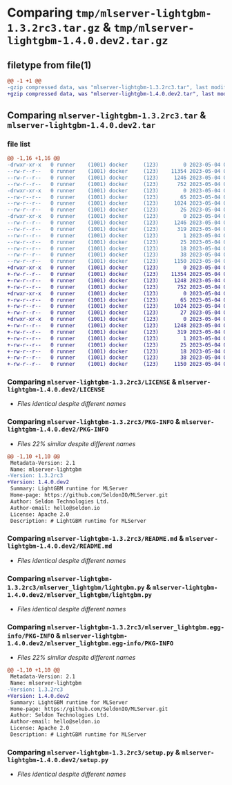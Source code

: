 # Comparing `tmp/mlserver-lightgbm-1.3.2rc3.tar.gz` & `tmp/mlserver-lightgbm-1.4.0.dev2.tar.gz`

## filetype from file(1)

```diff
@@ -1 +1 @@
-gzip compressed data, was "mlserver-lightgbm-1.3.2rc3.tar", last modified: Thu May  4 08:48:05 2023, max compression
+gzip compressed data, was "mlserver-lightgbm-1.4.0.dev2.tar", last modified: Thu May  4 09:30:40 2023, max compression
```

## Comparing `mlserver-lightgbm-1.3.2rc3.tar` & `mlserver-lightgbm-1.4.0.dev2.tar`

### file list

```diff
@@ -1,16 +1,16 @@
-drwxr-xr-x   0 runner    (1001) docker     (123)        0 2023-05-04 08:48:05.730295 mlserver-lightgbm-1.3.2rc3/
--rw-r--r--   0 runner    (1001) docker     (123)    11354 2023-05-04 08:47:12.000000 mlserver-lightgbm-1.3.2rc3/LICENSE
--rw-r--r--   0 runner    (1001) docker     (123)     1246 2023-05-04 08:48:05.730295 mlserver-lightgbm-1.3.2rc3/PKG-INFO
--rw-r--r--   0 runner    (1001) docker     (123)      752 2023-05-04 08:47:12.000000 mlserver-lightgbm-1.3.2rc3/README.md
-drwxr-xr-x   0 runner    (1001) docker     (123)        0 2023-05-04 08:48:05.726294 mlserver-lightgbm-1.3.2rc3/mlserver_lightgbm/
--rw-r--r--   0 runner    (1001) docker     (123)       65 2023-05-04 08:47:12.000000 mlserver-lightgbm-1.3.2rc3/mlserver_lightgbm/__init__.py
--rw-r--r--   0 runner    (1001) docker     (123)     1024 2023-05-04 08:47:12.000000 mlserver-lightgbm-1.3.2rc3/mlserver_lightgbm/lightgbm.py
--rw-r--r--   0 runner    (1001) docker     (123)       26 2023-05-04 08:47:12.000000 mlserver-lightgbm-1.3.2rc3/mlserver_lightgbm/version.py
-drwxr-xr-x   0 runner    (1001) docker     (123)        0 2023-05-04 08:48:05.726294 mlserver-lightgbm-1.3.2rc3/mlserver_lightgbm.egg-info/
--rw-r--r--   0 runner    (1001) docker     (123)     1246 2023-05-04 08:48:05.000000 mlserver-lightgbm-1.3.2rc3/mlserver_lightgbm.egg-info/PKG-INFO
--rw-r--r--   0 runner    (1001) docker     (123)      319 2023-05-04 08:48:05.000000 mlserver-lightgbm-1.3.2rc3/mlserver_lightgbm.egg-info/SOURCES.txt
--rw-r--r--   0 runner    (1001) docker     (123)        1 2023-05-04 08:48:05.000000 mlserver-lightgbm-1.3.2rc3/mlserver_lightgbm.egg-info/dependency_links.txt
--rw-r--r--   0 runner    (1001) docker     (123)       25 2023-05-04 08:48:05.000000 mlserver-lightgbm-1.3.2rc3/mlserver_lightgbm.egg-info/requires.txt
--rw-r--r--   0 runner    (1001) docker     (123)       18 2023-05-04 08:48:05.000000 mlserver-lightgbm-1.3.2rc3/mlserver_lightgbm.egg-info/top_level.txt
--rw-r--r--   0 runner    (1001) docker     (123)       38 2023-05-04 08:48:05.730295 mlserver-lightgbm-1.3.2rc3/setup.cfg
--rw-r--r--   0 runner    (1001) docker     (123)     1150 2023-05-04 08:47:12.000000 mlserver-lightgbm-1.3.2rc3/setup.py
+drwxr-xr-x   0 runner    (1001) docker     (123)        0 2023-05-04 09:30:40.245904 mlserver-lightgbm-1.4.0.dev2/
+-rw-r--r--   0 runner    (1001) docker     (123)    11354 2023-05-04 09:30:00.000000 mlserver-lightgbm-1.4.0.dev2/LICENSE
+-rw-r--r--   0 runner    (1001) docker     (123)     1248 2023-05-04 09:30:40.245904 mlserver-lightgbm-1.4.0.dev2/PKG-INFO
+-rw-r--r--   0 runner    (1001) docker     (123)      752 2023-05-04 09:30:00.000000 mlserver-lightgbm-1.4.0.dev2/README.md
+drwxr-xr-x   0 runner    (1001) docker     (123)        0 2023-05-04 09:30:40.241904 mlserver-lightgbm-1.4.0.dev2/mlserver_lightgbm/
+-rw-r--r--   0 runner    (1001) docker     (123)       65 2023-05-04 09:30:00.000000 mlserver-lightgbm-1.4.0.dev2/mlserver_lightgbm/__init__.py
+-rw-r--r--   0 runner    (1001) docker     (123)     1024 2023-05-04 09:30:00.000000 mlserver-lightgbm-1.4.0.dev2/mlserver_lightgbm/lightgbm.py
+-rw-r--r--   0 runner    (1001) docker     (123)       27 2023-05-04 09:30:00.000000 mlserver-lightgbm-1.4.0.dev2/mlserver_lightgbm/version.py
+drwxr-xr-x   0 runner    (1001) docker     (123)        0 2023-05-04 09:30:40.245904 mlserver-lightgbm-1.4.0.dev2/mlserver_lightgbm.egg-info/
+-rw-r--r--   0 runner    (1001) docker     (123)     1248 2023-05-04 09:30:40.000000 mlserver-lightgbm-1.4.0.dev2/mlserver_lightgbm.egg-info/PKG-INFO
+-rw-r--r--   0 runner    (1001) docker     (123)      319 2023-05-04 09:30:40.000000 mlserver-lightgbm-1.4.0.dev2/mlserver_lightgbm.egg-info/SOURCES.txt
+-rw-r--r--   0 runner    (1001) docker     (123)        1 2023-05-04 09:30:40.000000 mlserver-lightgbm-1.4.0.dev2/mlserver_lightgbm.egg-info/dependency_links.txt
+-rw-r--r--   0 runner    (1001) docker     (123)       25 2023-05-04 09:30:40.000000 mlserver-lightgbm-1.4.0.dev2/mlserver_lightgbm.egg-info/requires.txt
+-rw-r--r--   0 runner    (1001) docker     (123)       18 2023-05-04 09:30:40.000000 mlserver-lightgbm-1.4.0.dev2/mlserver_lightgbm.egg-info/top_level.txt
+-rw-r--r--   0 runner    (1001) docker     (123)       38 2023-05-04 09:30:40.245904 mlserver-lightgbm-1.4.0.dev2/setup.cfg
+-rw-r--r--   0 runner    (1001) docker     (123)     1150 2023-05-04 09:30:00.000000 mlserver-lightgbm-1.4.0.dev2/setup.py
```

### Comparing `mlserver-lightgbm-1.3.2rc3/LICENSE` & `mlserver-lightgbm-1.4.0.dev2/LICENSE`

 * *Files identical despite different names*

### Comparing `mlserver-lightgbm-1.3.2rc3/PKG-INFO` & `mlserver-lightgbm-1.4.0.dev2/PKG-INFO`

 * *Files 22% similar despite different names*

```diff
@@ -1,10 +1,10 @@
 Metadata-Version: 2.1
 Name: mlserver-lightgbm
-Version: 1.3.2rc3
+Version: 1.4.0.dev2
 Summary: LightGBM runtime for MLServer
 Home-page: https://github.com/SeldonIO/MLServer.git
 Author: Seldon Technologies Ltd.
 Author-email: hello@seldon.io
 License: Apache 2.0
 Description: # LightGBM runtime for MLServer
```

### Comparing `mlserver-lightgbm-1.3.2rc3/README.md` & `mlserver-lightgbm-1.4.0.dev2/README.md`

 * *Files identical despite different names*

### Comparing `mlserver-lightgbm-1.3.2rc3/mlserver_lightgbm/lightgbm.py` & `mlserver-lightgbm-1.4.0.dev2/mlserver_lightgbm/lightgbm.py`

 * *Files identical despite different names*

### Comparing `mlserver-lightgbm-1.3.2rc3/mlserver_lightgbm.egg-info/PKG-INFO` & `mlserver-lightgbm-1.4.0.dev2/mlserver_lightgbm.egg-info/PKG-INFO`

 * *Files 22% similar despite different names*

```diff
@@ -1,10 +1,10 @@
 Metadata-Version: 2.1
 Name: mlserver-lightgbm
-Version: 1.3.2rc3
+Version: 1.4.0.dev2
 Summary: LightGBM runtime for MLServer
 Home-page: https://github.com/SeldonIO/MLServer.git
 Author: Seldon Technologies Ltd.
 Author-email: hello@seldon.io
 License: Apache 2.0
 Description: # LightGBM runtime for MLServer
```

### Comparing `mlserver-lightgbm-1.3.2rc3/setup.py` & `mlserver-lightgbm-1.4.0.dev2/setup.py`

 * *Files identical despite different names*

